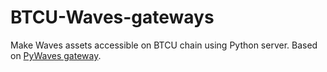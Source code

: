# BTCU-Waves-gateways

Make Waves assets accessible on BTCU chain using Python server. Based on [PyWaves gateway](https://github.com/PyWaves/Waves-ERC20-Gateway).
